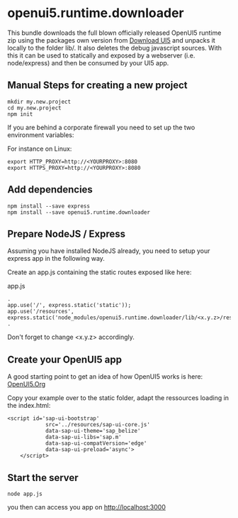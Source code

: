 # openui5.runtime.downloader
This bundle downloads the full blown officially released OpenUI5 runtime zip
using the packages own version from [Download UI5](http://openui5.org/download.html) and unpacks it locally
to the folder lib/<version>. It also deletes the debug javascript sources. With this it can be used
to statically and exposed by a webserver (i.e. node/express) and then be consumed by your UI5 app.

## Manual Steps for creating a new project

```
mkdir my.new.project
cd my.new.project
npm init
```

If you are behind a corporate firewall you need to set up the two environment variables:

For instance on Linux:
```
export HTTP_PROXY=http://<YOURPROXY>:8080
export HTTPS_PROXY=http://<YOURPROXY>:8080
```

## Add dependencies

```
npm install --save express
npm install --save openui5.runtime.downloader
```

## Prepare NodeJS / Express

Assuming you have installed NodeJS already, you need to setup your
express app in the following way.

Create an app.js containing the static routes exposed like here:

app.js

```
.
app.use('/', express.static('static'));
app.use('/resources', express.static('node_modules/openui5.runtime.downloader/lib/<x.y.z>/resources'));
.
```

Don't forget to change <x.y.z> accordingly. 

## Create your OpenUI5 app

A good starting point to get an idea of how OpenUI5 works is here:
[OpenUI5.Org](http://openui5.org/getstarted.html)

Copy your example over to the static folder, adapt the ressources 
loading in the index.html:

```
<script id='sap-ui-bootstrap'
            src='../resources/sap-ui-core.js'
            data-sap-ui-theme='sap_belize'
            data-sap-ui-libs='sap.m'
            data-sap-ui-compatVersion='edge'
            data-sap-ui-preload='async'>
    </script>
```

## Start the server

```
node app.js
```

you then can access you app on [http://localhost:3000](http://localhost:3000)